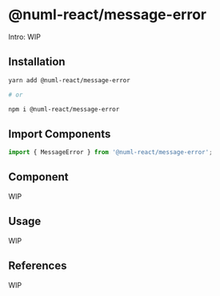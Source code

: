 # @numl-react/message-error

Intro: WIP

## Installation

```sh
yarn add @numl-react/message-error

# or

npm i @numl-react/message-error
```

## Import Components

```jsx
import { MessageError } from '@numl-react/message-error';
```

## Component

WIP

## Usage

WIP

## References

WIP
